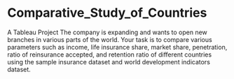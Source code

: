 # Comparative_Study_of_Countries
A Tableau Project
The company is expanding and wants to open new branches in various parts of the world. Your task is to compare various parameters such as income, life insurance share, market share, penetration, ratio of reinsurance accepted, and retention ratio of different countries using the sample insurance dataset and world development indicators dataset.
